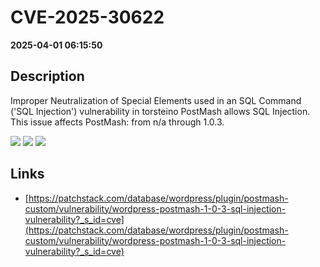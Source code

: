 # CVE-2025-30622

**2025-04-01 06:15:50**

## Description
Improper Neutralization of Special Elements used in an SQL Command ('SQL Injection') vulnerability in torsteino PostMash allows SQL Injection. This issue affects PostMash: from n/a through 1.0.3.

![](https://img.shields.io/static/v1?label=Score&message=9.3&color=red)
![](https://img.shields.io/static/v1?label=Severity&message=CRITICAL&color=red)
![](https://img.shields.io/static/v1?label=CWE&message=SQL&color=green)

## Links
- [https://patchstack.com/database/wordpress/plugin/postmash-custom/vulnerability/wordpress-postmash-1-0-3-sql-injection-vulnerability?_s_id=cve](https://patchstack.com/database/wordpress/plugin/postmash-custom/vulnerability/wordpress-postmash-1-0-3-sql-injection-vulnerability?_s_id=cve)
